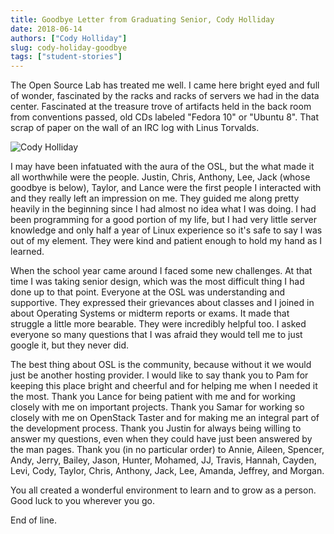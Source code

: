 ```yaml
---
title: Goodbye Letter from Graduating Senior, Cody Holliday
date: 2018-06-14
authors: ["Cody Holliday"]
slug: cody-holiday-goodbye
tags: ["student-stories"]
---
```


The Open Source Lab has treated me well. I came here bright eyed and full of wonder, fascinated by the racks and racks
of servers we had in the data center.  Fascinated at the treasure trove of artifacts held in the back room from
conventions passed, old CDs labeled "Fedora 10" or "Ubuntu 8".  That scrap of paper on the wall of an IRC log with
Linus Torvalds.

![Cody Holliday](/images/Cody_OSL_awards.jpg#right-barcamp)

I may have been infatuated with the aura of the OSL, but the what made it all worthwhile were the people. Justin,
Chris, Anthony, Lee, Jack (whose goodbye is below), Taylor, and Lance were the first people I interacted with and they
really left an impression on me. They guided me along pretty heavily in the beginning since I had almost no idea what I
was doing. I had been programming for a good portion of my life, but I had very little server knowledge and only half a
year of Linux experience so it's safe to say I was out of my element.  They were kind and patient enough to hold my
hand as I learned.

When the school year came around I faced some new challenges. At that time I was taking senior design, which was the
most difficult thing I had done up to that point. Everyone at the OSL was understanding and supportive. They expressed
their grievances about classes and I joined in about Operating Systems or midterm reports or exams. It made that
struggle a little more bearable. They were incredibly helpful too. I asked everyone so many questions that I was afraid
they would tell me to just google it, but they never did.

The best thing about OSL is the community, because without it we would just be another hosting provider.  I would like
to say thank you to Pam for keeping this place bright and cheerful and for helping me when I needed it the most. Thank
you Lance for being patient with me and for working closely with me on important projects. Thank you Samar for working
so closely with me on OpenStack Taster and for making me an integral part of the development process.  Thank you Justin
for always being willing to answer my questions, even when they could have just been answered by the man pages. Thank
you (in no particular order) to Annie, Aileen, Spencer, Andy, Jerry, Bailey, Jason, Hunter, Mohamed, JJ, Travis,
Hannah, Cayden, Levi, Cody, Taylor, Chris, Anthony, Jack, Lee, Amanda, Jeffrey, and Morgan.

You all created a wonderful environment to learn and to grow as a person. Good luck to you wherever you go.

End of line.